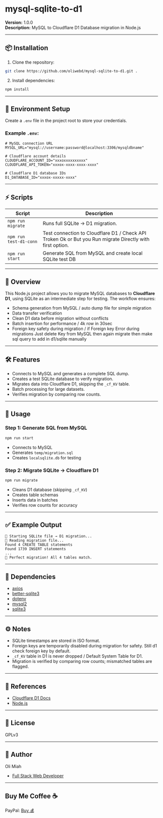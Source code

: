 # mysql-sqlite-to-d1

**Version:** 1.0.0  
**Description:** MySQL to Cloudflare D1 Database migration in Node.js

---

## 📦 Installation

1. Clone the repository:

```bash
git clone https://github.com/oliwebd/mysql-sqlite-to-d1.git .

```

2. Install dependencies:

```bash
npm install
```
---

## 🔧 Environment Setup

Create a `.env` file in the project root to store your credentials.  

### Example `.env`:

```env
# MySQL connection URL
MYSQL_URL="mysql://username:password@localhost:3306/mysqldbname"

# Cloudflare account details
CLOUDFLARE_ACCOUNT_ID="xxxoxxxxxxxxxx"
CLOUDFLARE_API_TOKEN="xxxox-xxxx-xxxx-xxxx"

# Cloudflare D1 database IDs
D1_DATABASE_ID="xxxox-xxxxx-xxxx"
```

---

## ⚡ Scripts

| Script | Description |
|--------|-------------|
| `npm run migrate` | Runs full SQLite → D1 migration. 
| `npm run test-d1-conn` | Test connection to Cloudflare D1 / Check API Troken Ok or But you Run migrate Directly with first option. |
| `npm run start` | Generate SQL from MySQL and create local SQLite test DB |

---

## 🚀 Overview

This Node.js project allows you to migrate MySQL databases to **Cloudflare D1**, using SQLite as an intermediate step for testing. The workflow ensures:

- Schema generation from MySQL / auto dump file for simple migration 
- Data transfer verification
- Clean D1 data before migration without conflicts 
- Batch insertion for performance / 4k row in 30sec
- Foreign key safety during migration / if Foreign key Error during migrations Just delete Key from MySQL then again migrate then make sql query to add in d1/sqlite manually 

---

## 🛠 Features

- Connects to MySQL and generates a complete SQL dump.
- Creates a test SQLite database to verify migration.
- Migrates data into Cloudflare D1, skipping the `_cf_KV` table.
- Batch processing for large datasets.
- Verifies migration by comparing row counts.

---

## 📝 Usage

### Step 1: Generate SQL from MySQL

```bash
npm run start
```

- Connects to MySQL
- Generates `temp/migration.sql`
- Creates `localsqlite.db` for testing

### Step 2: Migrate SQLite → Cloudflare D1

```bash
npm run migrate
```

- Cleans D1 database (skipping `_cf_KV`)
- Creates table schemas
- Inserts data in batches
- Verifies row counts for accuracy

---

## ✅ Example Output

```
🚀 Starting SQLite file → D1 migration...
📖 Reading migration file...
Found 4 CREATE TABLE statements
Found 1739 INSERT statements
...
🎉 Perfect migration! All 4 tables match.
```

---

## 🔑 Dependencies

- [axios](https://www.npmjs.com/package/axios)
- [better-sqlite3](https://www.npmjs.com/package/better-sqlite3)
- [dotenv](https://www.npmjs.com/package/dotenv)
- [mysql2](https://www.npmjs.com/package/mysql2)
- [sqlite3](https://www.npmjs.com/package/sqlite3)

---

## ⚙️ Notes

- SQLite timestamps are stored in ISO format.
- Foreign keys are temporarily disabled during migration for safety. Still d1 check foreign key by default.
- `_cf_KV` table in D1 is never dropped / Default System Table for D1.
- Migration is verified by comparing row counts; mismatched tables are flagged.

---

## 🔗 References

- [Cloudflare D1 Docs](https://developers.cloudflare.com/d1/)
- [Node.js](https://nodejs.org/)

---

## 📜 License

GPLv3

---

## 👤 Author

Oli Miah 
- [Full Stack Web Developer](https://olimiah.vercel.app/) 

--- 

## Buy Me Coffee ☕ 

PayPal: [Buy 💰](https://www.paypal.me/Oli2025)
